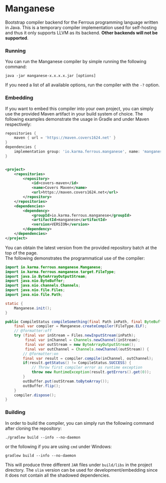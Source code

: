 # Manganese

Bootstrap compiler backend for the Ferrous programming language written in Java.
This is a temporary compiler implementation used for self-hosting and thus it
only supports LLVM as its backend. **Other backends will not be supported**.

### Running
You can run the Manganese compiler by simple running the following command:

```shell
java -jar manganese-x.x.x.x.jar [options]
```

If you need a list of all available options, run the compiler with the `-?` option.

### Embedding

If you want to embed this compiler into your own project, you can simply
use the provided Maven artifact in your build system of choice. The following
examples demonstrate the usage in Gradle and under Maven respectively:

```groovy
repositories {
    maven { url = 'https://maven.covers1624.net' }
}
dependencies {
    implementation group: 'io.karma.ferrous.manganese', name: 'manganese', version: 'VERSION', classifier: 'slim'
}
```

```xml

<project>
	<repositories>
		<repository>
			<id>covers-maven</id>
			<name>Covers Maven</name>
			<url>https://maven.covers1624.net</url>
		</repository>
	</repositories>
	<dependencies>
		<dependency>
			<groupId>io.karma.ferrous.manganese</groupId>
			<artifactId>manganese</artifactId>
			<version>VERSION</version>
		</dependency>
	</dependencies>
</project>
```

You can obtain the latest version from the provided repository batch at the top of the page.  
The following demonstrates the programmatical use of the compiler:

```java
import io.karma.ferrous.manganese.Manganese;
import io.karma.ferrous.manganese.target.FileType;
import java.io.ByteArrayOutputStream;
import java.nio.ByteBuffer;
import java.nio.channels.Channels;
import java.nio.file.Files;
import java.nio.file.Path;

static {
    Manganese.init();
}

public CompileStatus compileSomething(final Path inPath, final ByteBuffer outBuffer) {
    final var compiler = Manganese.createCompiler(FileType.ELF);
    // @formatter:off
    try (final var inStream = Files.newInputStream(inPath); 
         final var inChannel = Channels.newChannel(inStream); 
         final var outStream = new ByteArrayOutputStream();
         final var outChannel = Channels.newChannel(outStream)) {
        // @formatter:on
        final var result = compiler.compile(inChannel, outChannel);
        if(result.getStatus() != CompileStatus.SUCCESS) {
            // Throw first compiler error as runtime exception
            throw new RuntimeException(result.getErrors().get(0));
        }
        outBuffer.put(outStream.toByteArray());
        outBuffer.flip();
    }
    compiler.dispose();
}
```

### Building

In order to build the compiler, you can simply run the following command after
cloning the repository:

```shell
./gradlew build --info --no-daemon
```

or the following if you are using `cmd` under Windows:

```shell
gradlew build --info --no-daemon
```

This will produce three different `JAR` files under `build/libs` in the
project directory. The `slim` version can be used for development/embedding
since it does not contain all the shadowed dependencies.